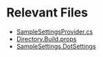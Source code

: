 # Relevant Files

- [SampleSettingsProvider.cs](src/dotnet/ReSharperPlugin.SettingsProvider/SampleSettingsProvider.cs)
- [Directory.Build.props](src/dotnet/Directory.Build.props)
- [SampleSettings.DotSettings](src/dotnet/ReSharperPlugin.SettingsProvider/SampleSettings.DotSettings)
